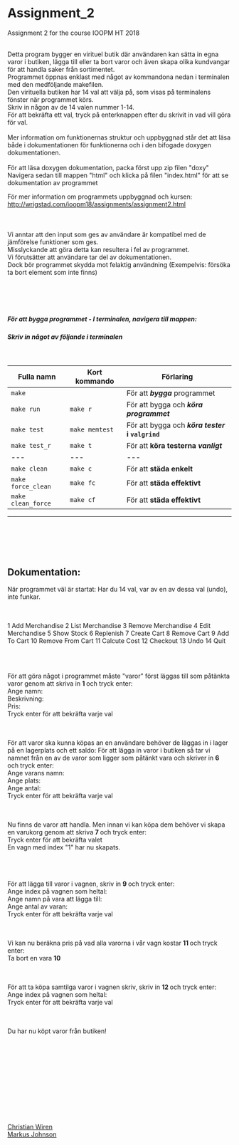 # Assignment_2
Assignment 2 for the course IOOPM  HT 2018  

 <br/>
Detta program bygger en virituel butik där användaren kan sätta in egna varor i butiken, lägga till eller ta bort varor och även skapa olika kundvangar för att handla saker från sortimentet.  <br/>
Programmet öppnas enklast med något av kommandona nedan i terminalen med den medföljande makefilen. <br/>
Den virituella butiken har 14 val att välja på, som visas på terminalens fönster när programmet körs.  <br/>
Skriv in någon av de 14 valen nummer 1-14.    <br/>
För att bekräfta ett val, tryck på enterknappen efter du skrivit in vad vill göra för val.    <br/>
<br/>
Mer information om funktionernas struktur och uppbyggnad står det att läsa både i dokumentationen för funktionerna och i den bifogade doxygen dokumentationen.  
<br/>   
<br/>
För att läsa doxygen dokumentation, packa först upp zip filen "doxy" <br/>
Navigera sedan till mappen "html" och klicka på filen "index.html" för att se dokumentation av programmet </br>

För mer information om programmets uppbyggnad och kursen:  <br/> 
http://wrigstad.com/ioopm18/assignments/assignment2.html  
<br/> 
<br/>
<br/>
Vi anntar att den input som ges av användare är kompatibel med de jämförelse funktioner som ges.  <br/> 
Misslyckande att göra detta kan resultera i fel av programmet.  <br/> 
Vi förutsätter att användare tar del av dokumentationen.   <br/> 
Dock bör programmet skydda mot felaktig användning (Exempelvis: försöka ta bort element som inte finns)  <br/> 
<br/>
<br/>
<br/>
<br/>

##### För att bygga programmet - I terminalen, navigera till mappen: 
##### Skriv in något av följande i terminalen  
<br/>

Fulla namn   | Kort kommando | Förlaring
------------ | --------------|----------------------------------
|`make` |                       | För att **_bygga_** programmet |
| `make run` |  `make r`        | För att bygga och **_köra_ _programmet_**  |
| `make test` | `make memtest`  | För att bygga och **_köra_ _tester_ i  `valgrind`**  |
| `make test_r` | `make t`      | För att **köra testerna _vanligt_**  |
|   ---           |      ---    | ---                    |
| `make clean` | `make c`       | För att **städa enkelt**  |
|`make force_clean` | `make fc` | För att **städa effektivt**            |
|`make clean_force` | `make cf` | För att **städa effektivt**   |
_________________________________________________________________________

  <br/>
  <br/>
  <br/>
  <br/>
  
  ## Dokumentation:
  När programmet väl är startat: Har du 14 val, var av en av dessa val (undo), inte funkar. <br/>
  <br/>
  <br/>
  

1	Add Merchandise
2	List Merchandise
3	Remove Merchandise
4	Edit Merchandise
5	Show Stock
6	Replenish
7	Create Cart
8	Remove Cart
9	Add To Cart
10	Remove From Cart
11	Calcute Cost
12	Checkout
13	Undo
14	Quit
  
  <br>
  <br/>
  
  För att göra något i programmet måste "varor" först läggas till som påtänkta varor genom att skriva in <b> 1 </b> och tryck enter: <br/>
  Ange namn:  <br/>
  Beskrivning:  <br/>
  Pris:   <br/>
  Tryck enter för att bekräfta varje val
  <br/>
  <br/>
  <br>
  
  För att varor ska kunna köpas an en användare behöver de läggas in i lager på en lagerplats och ett saldo:
  För att lägga in varor i butiken så tar vi namnet från en av de varor som ligger som påtänkt vara och skriver in <b> 6 </b> och tryck enter: <br/>
  Ange varans namn: <br/>
  Ange plats: <br/>
  Ange antal: <br/>
  Tryck enter för att bekräfta varje val
  <br/>
  <br/>
  <br>
  
  Nu finns de varor att handla. Men innan vi kan köpa dem behöver vi skapa en varukorg genom att skriva <b> 7 </b> och tryck enter: <br/>
  Tryck enter för att bekräfta valet <br/>
  En vagn med index "1" har nu skapats. <br/>
  <br/>
  <br/>
  <br>
  
  För att lägga till varor i vagnen, skriv in <b> 9 </b> och tryck enter: <br/>
  Ange index på vagnen som heltal: <br/>
  Ange namn på vara att lägga till: <br/>
  Ange antal av varan: <br/>
  Tryck enter för att bekräfta varje val
  <br/>
  <br/>
  <br>
  
  Vi kan nu beräkna pris på vad alla varorna i vår vagn kostar <b> 11 </b> och tryck enter: <br/>
  Ta bort en vara <b> 10 </b> 
  <br/>
  <br/>
  <br>
  
  För att ta köpa samtilga varor i vagnen skriv, skriv in <b> 12 </b> och tryck enter:<br/>
  Ange index på vagnen som heltal: <br/>
  Tryck enter för att bekräfta varje val
  <br/>
  <br/>
  <br>
  
  Du har nu köpt varor från butiken!
  

           
     

<br/>        
<br/>   
<br/>               
<br/>        
<br/>        
<br/>    
<br/>  
<br/>        
<br/>    
<br/> 
            
      

[Christian Wiren](mailto:christian.wiren.6049@student.uu.se)  
[Markus Johnson](mailto:markus.johnson.93@gmail.com)








